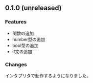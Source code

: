 <!--
## x.x.x (unreleased)

### Features

### Improvements

### Changes

### Bugfixes

-->

## 0.1.0 (unreleased)

### Features
- 関数の追加
- number型の追加
- bool型の追加
- if文の追加

### Changes
インタプリタで動作するようになりました。
